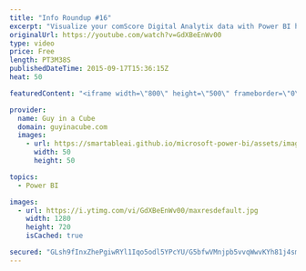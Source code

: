 ```yaml
---
title: "Info Roundup #16"
excerpt: "Visualize your comScore Digital Analytix data with Power BI http://blogs.msdn.com/b/powerbi/archive/2015/09/16/visualize-and-explore-your-comscore-data-with-power-bi.aspx  Power BI Weekly Service Update http://blogs.msdn.com/b/powerbi/archive/2015/09/16/power-bi-weekly-service-update-0915.aspx  The SSDT"
originalUrl: https://youtube.com/watch?v=GdXBeEnWv00
type: video
price: Free
length: PT3M38S
publishedDateTime: 2015-09-17T15:36:15Z
heat: 50

featuredContent: "<iframe width=\"800\" height=\"500\" frameborder=\"0\" src=\"https://www.youtube.com/embed/GdXBeEnWv00\" allow=\"accelerometer; autoplay; encrypted-media; gyroscope; picture-in-picture\" allowfullscreen></iframe>"

provider:
  name: Guy in a Cube
  domain: guyinacube.com
  images:
    - url: https://smartableai.github.io/microsoft-power-bi/assets/images/organizations/guyinacube.com-50x50.jpg
      width: 50
      height: 50

topics:
  - Power BI

images:
  - url: https://i.ytimg.com/vi/GdXBeEnWv00/maxresdefault.jpg
    width: 1280
    height: 720
    isCached: true

secured: "GLsh9fInxZhePgiwRYl1Iqo5odl5YPcYU/G5bfwVMnjpb5vvqWwvKYh81j4sma/tO2WPHeAXFlGSZCJgqeDmB0DcyoSp1xOW6NZipQnsy7+KihtggbBqaRXbnogFrorN7CmHnahbjD7T3N0ahDYsWYfd/jpWUAnCzTiqKnaMMMAzabzXWHvJ9cKDSnT3glv0w6N7OlKedkw8K6lENhz3QAqk8uXtwdkd0bNRvKTUN+s0YlPpTnDPS9MCsdIZgaj2U4va6aHPbIvrA+tPoiEC7Oj8O81EpzKaI5uuoHUWIS7XJME2Ub5/epfuOues5RGTVZuXzgxS2WCSI/rgPKJpgnWofWGxrSJHWJ4BqxyA9nNqUh46ZfED9PCYXU7hfXiMMlAJYv1tyCyU5rQG9DPe3K8p5jYAKBVmUkYMoopHcQU=;xp8w5wXqw8rZf2XTqUAI7Q=="
---
```


